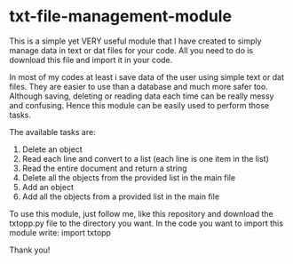 # txt-file-management-module
This is a simple yet VERY useful module that I have created to simply manage data in text or dat files for your code. All you need to do is download this file and import it in your code.


In most of my codes at least i save data of the user using simple text or dat files. They are easier to use than a database and much more safer too.
Although saving, deleting or reading data each time can be really messy and confusing.
Hence this module can be easily used to perform those tasks.


The available tasks are:
1. Delete an object
2. Read each line and convert to a list (each line is one item in the list)
3. Read the entire document and return a string
4. Delete all the objects from the provided list in the main file
5. Add an object
6. Add all the objects from a provided list in the main file


To use this module, just follow me, like this repository and download the txtopp.py file to the directory you want.
In the code you want to import this module write:
import txtopp



Thank you!
